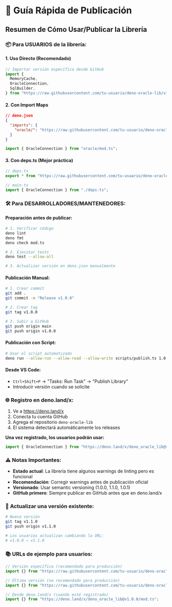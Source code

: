 # 🚀 Guía Rápida de Publicación

## Resumen de Cómo Usar/Publicar la Librería

### 📦 **Para USUARIOS de la librería:**

#### 1. **Uso Directo (Recomendado)**

```typescript
// Importar versión específica desde GitHub
import {
  MemoryCache,
  OracleConnection,
  SqlBuilder,
} from "https://raw.githubusercontent.com/tu-usuario/deno-oracle-lib/v1.0.0/mod.ts";
```

#### 2. **Con Import Maps**

```json
// deno.json
{
  "imports": {
    "oracle/": "https://raw.githubusercontent.com/tu-usuario/deno-oracle-lib/v1.0.0/"
  }
}
```

```typescript
import { OracleConnection } from "oracle/mod.ts";
```

#### 3. **Con deps.ts (Mejor práctica)**

```typescript
// deps.ts
export * from "https://raw.githubusercontent.com/tu-usuario/deno-oracle-lib/v1.0.0/mod.ts";

// main.ts
import { OracleConnection } from "./deps.ts";
```

### 🛠️ **Para DESARROLLADORES/MANTENEDORES:**

#### **Preparación antes de publicar:**

```bash
# 1. Verificar código
deno lint
deno fmt
deno check mod.ts

# 2. Ejecutar tests
deno test --allow-all

# 3. Actualizar versión en deno.json manualmente
```

#### **Publicación Manual:**

```bash
# 1. Crear commit
git add .
git commit -m "Release v1.0.0"

# 2. Crear tag
git tag v1.0.0

# 3. Subir a GitHub
git push origin main
git push origin v1.0.0
```

#### **Publicación con Script:**

```bash
# Usar el script automatizado
deno run --allow-run --allow-read --allow-write scripts/publish.ts 1.0.0
```

#### **Desde VS Code:**

- `Ctrl+Shift+P` → "Tasks: Run Task" → "Publish Library"
- Introducir versión cuando se solicite

### 🌐 **Registro en deno.land/x:**

1. Ve a https://deno.land/x
2. Conecta tu cuenta GitHub
3. Agrega el repositorio `deno-oracle-lib`
4. El sistema detectará automáticamente los releases

**Una vez registrado, los usuarios podrán usar:**

```typescript
import { OracleConnection } from "https://deno.land/x/deno_oracle_lib@v1.0.0/mod.ts";
```

### ⚠️ **Notas Importantes:**

- **Estado actual**: La librería tiene algunos warnings de linting pero es funcional
- **Recomendación**: Corregir warnings antes de publicación oficial
- **Versionado**: Usar semantic versioning (1.0.0, 1.1.0, 1.0.1)
- **GitHub primero**: Siempre publicar en GitHub antes que en deno.land/x

### 🔄 **Actualizar una versión existente:**

```bash
# Nueva versión
git tag v1.1.0
git push origin v1.1.0

# Los usuarios actualizan cambiando la URL:
# v1.0.0 → v1.1.0
```

### 📚 **URLs de ejemplo para usuarios:**

```typescript
// Versión específica (recomendado para producción)
import {} from "https://raw.githubusercontent.com/tu-usuario/deno-oracle-lib/v1.0.0/mod.ts";

// Última versión (no recomendado para producción)
import {} from "https://raw.githubusercontent.com/tu-usuario/deno-oracle-lib/main/mod.ts";

// Desde deno.land/x (cuando esté registrado)
import {} from "https://deno.land/x/deno_oracle_lib@v1.0.0/mod.ts";
```
